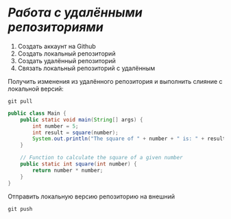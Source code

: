 # ***Работа с удалёнными репозиториями***

1. Создать аккаунт на Github
2. Создать локальный репозиторий
3. Создать удалённый репозиторий
4. Связать локальный репозиторий с удалённым
   
Получить изменения из удалённого репозитория и выполнить слияние с локальной версий:
```
git pull
```

```java
public class Main {
    public static void main(String[] args) {
        int number = 5;
        int result = square(number);
        System.out.println("The square of " + number + " is: " + result);
    }

    // Function to calculate the square of a given number
    public static int square(int number) {
        return number * number;
    }
}
```

Отправить локальную версию репозиторию на внешний 

```
git push
```
